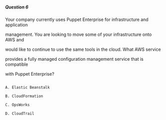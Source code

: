 ##### Question 6


Your company currently uses Puppet Enterprise for infrastructure and application

management. You are looking to move some of your infrastructure onto AWS and

would like to continue to use the same tools in the cloud. What AWS service

provides a fully managed configuration management service that is compatible

with Puppet Enterprise?


```

A. Elastic Beanstalk

B. CloudFormation

C. OpsWorks

D. CloudTrail

```

